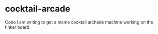 # cocktail-arcade
Code I am writing to get a mame cocktail archade machine working on the tinker board
